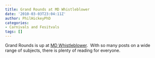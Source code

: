 ```yaml
---
title: Grand Rounds at MD Whistleblower
date: '2010-03-03T23:04:11Z'
author: PhilHickeyPhD
categories:
- Carnivals and Fesitvals
tags: []
---
```


Grand Rounds is up at <a href="http://mdwhistleblower.blogspot.com/2010/02/whistleblower-grand-rounds-vol-6-no-22.html">MD Whistleblower</a>.  With so many posts on a wide range of subjects, there is plenty of reading for everyone.
